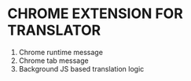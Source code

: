 # CHROME EXTENSION FOR TRANSLATOR #

1. Chrome runtime message
2. Chrome tab message
3. Background JS based translation logic
